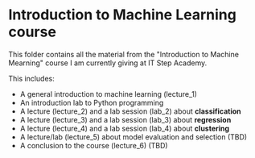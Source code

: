 # Introduction to Machine Learning course

This folder contains all the material from the "Introduction to Machine Mearning" course I am currently giving at IT Step Academy. 

This includes:
- A general introduction to machine learning (lecture_1)
- An introduction lab to Python programming
- A lecture (lecture_2) and a lab session (lab_2) about **classification**
- A lecture (lecture_3) and a lab session (lab_3) about **regression**
- A lecture (lecture_4) and a lab session (lab_4) about **clustering**
- A lecture/lab (lecture_5) about model evaluation and selection (TBD)
- A conclusion to the course (lecture_6) (TBD)

